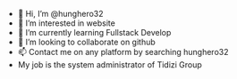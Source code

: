 - 👋 Hi, I’m @hunghero32
- 👀 I’m interested in website
- 🌱 I’m currently learning Fullstack Develop 
- 💞️ I’m looking to collaborate on github
- 📫 Contact me on any platform by searching hunghero32
- My job is the system administrator of Tidizi Group

<!---
hunghero32/hunghero32 is a ✨ special ✨ repository because its `README.md` (this file) appears on your GitHub profile.
You can click the Preview link to take a look at your changes.
--->
